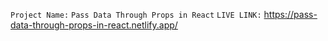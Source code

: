 `Project Name:`  `Pass Data Through Props in React`
`LIVE LINK:` https://pass-data-through-props-in-react.netlify.app/
